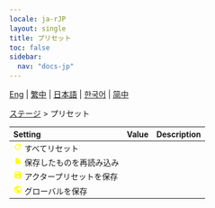 ```yaml
---
locale: ja-rJP
layout: single
title: プリセット
toc: false
sidebar:
  nav: "docs-jp"
---
```

[Eng](/dancexr/menu/2025.4/stage/actor_presets) | [繁中](/tw/dancexr/menu/2025.4/stage/actor_presets) | [日本語](/jp/dancexr/menu/2025.4/stage/actor_presets) | [한국어](/kr/dancexr/menu/2025.4/stage/actor_presets) | [简中](/zh/dancexr/menu/2025.4/stage/actor_presets)

[ステージ](../menu#ステージ) > プリセット



| Setting | Value | Description |
| :--- | --- | :--- |
|<nobr> ![refresh icon](/images/icon/ic_refresh.png)  すべてリセット</nobr>|| 
|<nobr> ![file icon](/images/icon/ic_file.png)  保存したものを再読み込み</nobr>|| 
|<nobr> ![save icon](/images/icon/ic_save.png)  アクタープリセットを保存</nobr>|| 
|<nobr> ![globe icon](/images/icon/ic_globe.png)  グローバルを保存</nobr>|| 
